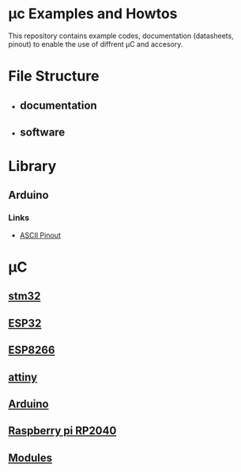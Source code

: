 # µc Examples and Howtos

This repository contains example codes, documentation (datasheets, pinout) to enable the use of diffrent µC and accesory.

# File Structure

- ## documentation
- ## software

# Library

## Arduino

### Links

- [ASCII Pinout](https://github.com/busyDuckman/ascii-art-arduinos)

# µC

## [stm32](documentation/stm34f4-discovery/stm32.md)

## [ESP32](documentation/ESP32/esp32.md)

## [ESP8266](documentation/ESP8266/esp8266.md)

## [attiny](documentation/attiny/attiny.md)

## [Arduino](documentation/arduino/arduino.md)

## [Raspberry pi RP2040](documentation/rp2040/rp2040.md)

## [Modules](documentation/modules.md)
